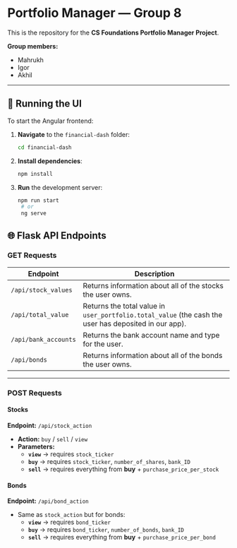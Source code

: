 # Portfolio Manager — Group 8

This is the repository for the **CS Foundations Portfolio Manager Project**.

**Group members:**
- Mahrukh
- Igor
- Akhil

---

## 🚀 Running the UI
To start the Angular frontend:

1. **Navigate** to the `financial-dash` folder:
   ```bash
   cd financial-dash

2. **Install dependencies**:
   ```bash
   npm install

3. **Run** the development server:
   ```bash
   npm run start
    # or
    ng serve

## 🌐 Flask API Endpoints

### **GET Requests**
| Endpoint | Description |
|----------|-------------|
| `/api/stock_values` | Returns information about all of the stocks the user owns. |
| `/api/total_value` | Returns the total value in `user_portfolio.total_value` (the cash the user has deposited in our app). |
| `/api/bank_accounts` | Returns the bank account name and type for the user. |
| `/api/bonds` | Returns information about all of the bonds the user owns. |

---

### **POST Requests**

#### **Stocks**
**Endpoint:** `/api/stock_action`  
- **Action:** `buy` / `sell` / `view`  
- **Parameters:**
  - **`view`** → requires `stock_ticker`
  - **`buy`** → requires `stock_ticker`, `number_of_shares`, `bank_ID`
  - **`sell`** → requires everything from **buy** + `purchase_price_per_stock`

#### **Bonds**
**Endpoint:** `/api/bond_action`  
- Same as `stock_action` but for bonds:
  - **`view`** → requires `bond_ticker`
  - **`buy`** → requires `bond_ticker`, `number_of_bonds`, `bank_ID`
  - **`sell`** → requires everything from **buy** + `purchase_price_per_bond`
